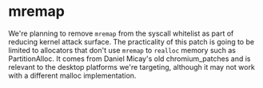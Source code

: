 # mremap

We're planning to remove `mremap` from the syscall whitelist as part of reducing
kernel attack surface. The practicality of this patch is going to be limited to
allocators that don't use `mremap` to `realloc` memory such as PartitionAlloc.
It comes from Daniel Micay's old chromium_patches and is relevant to the desktop
platforms we're targeting, although it may not work with a different malloc
implementation.
